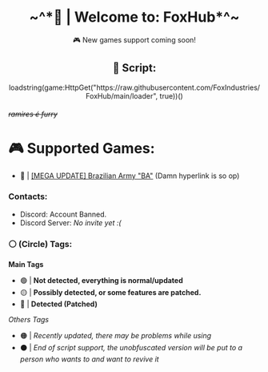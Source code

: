 <h1 align="center">~^*👋 | Welcome to: FoxHub*^~</h1><p align="center">🎮 New games support coming soon!</p>

<h2 align="center">📜 Script:</h2><p align="center">loadstring(game:HttpGet("https://raw.githubusercontent.com/FoxIndustries/FoxHub/main/loader", true))()</p>

###### ~~*ramires é furry*~~

# **🎮 Supported Games:**
- 🔴 | [[MEGA UPDATE] Brazilian Army "BA"](https://www.roblox.com/games/7235547883/BIG-UPDATE-Ex-rcito-Brasileiro-EB#!/about) (Damn hyperlink is so op)

### Contacts:
- Discord: Account Banned.
- Discord Server: *No invite yet :(*

### ⚪ (Circle) Tags:

**Main Tags**
- 🟢 | **Not detected, everything is normal/updated**
- 🟡 | **Possibly detected, or some features are patched.**
- 🔴 | **Detected (Patched)**

*Others Tags*
- 🟠 | *Recently updated, there may be problems while using*
- ⚫ | *End of script support, the unobfuscated version will be put to a person who wants to and want to revive it*
